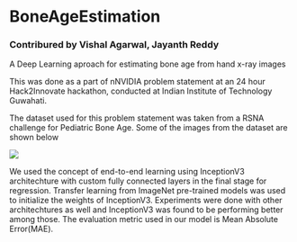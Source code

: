 # BoneAgeEstimation
### Contribured by Vishal Agarwal, Jayanth Reddy

A Deep Learning aproach for estimating bone age from hand x-ray images

This was done as a part of nNVIDIA problem statement at an 24 hour Hack2Innovate hackathon, conducted at Indian Institute of Technology Guwahati.

The dataset used for this problem statement was taken from a RSNA challenge for Pediatric Bone Age. Some of the images from the dataset are shown below

![](BoneAgeEstimation/dataset_sample/1377.png?raw=true)

We used the concept of end-to-end learning using InceptionV3 architechture with custom fully connected layers in the final stage for regression. Transfer learning from ImageNet pre-trained models was used to initialize the weights of InceptionV3. Experiments were done with other architechtures as well and InceptionV3 was found to be performing better among those.
The evaluation metric used in our model is Mean Absolute Error(MAE).

